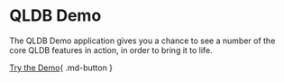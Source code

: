 # QLDB Demo

The QLDB Demo application gives you a chance to see a number of the core QLDB features in action, in order to bring it to life.

[Try the Demo](https://qldbdemo.com){ .md-button }

